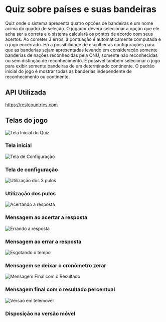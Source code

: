 # Quiz sobre países e suas bandeiras

Quiz onde o sistema apresenta quatro opções de bandeiras e um nome acima do quadro de seleção. O jogador deverá selecionar a opção que ele acha ser a correta e o sistema calculará os pontos de acordo com seus acertos. Ao cometer 3 erros, a pontuação é automaticamente computada e o jogo encerrado.
Há a possibilidade de escolher as configurações para que as banderias sejam apresentadas levando em consideração somente banderias de nações reconhecidas pela ONU, somente não reconhecidas ou sem distinção de reconhecimento. É possível também selecionar o jogo para exibir somente bandeiras de um determinado continente. O padrão inicial do jogo é mostrar todas as banderias independente de reconhecimento ou continente. 

## API Utilizada

https://restcountries.com

## Telas do jogo

![Tela Inicial do Quiz](https://zanitti.com.br/imagens/Quiz_tela1.jpg)
### Tela inicial

![Tela de Configuração](https://zanitti.com.br/imagens/Quiz_settings.jpg)
### Tela de configuração

![Utilização dos 3 pulos](https://zanitti.com.br/imagens/Quiz_pulo.jpg)
### Utilização dos pulos

![Acertando a resposta](https://zanitti.com.br/imagens/Quiz_acerto.jpg)
### Mensagem ao acertar a resposta

![Errando a resposta](https://zanitti.com.br/imagens/Quiz_erro.jpg)
### Mensagem ao errar a resposta

![Esgotando o tempo](https://zanitti.com.br/imagens/Quiz_tempoesgotado.jpg)
### Mensagem se deixar o cronômetro zerar

![Mensagem Final com o Resultado](https://zanitti.com.br/imagens/Quiz_resultadofinal.jpg)
### Mensagem final com o resultado percentual




![Versao em telemovel](https://zanitti.com.br/imagens/Quiz_versaotelemovel.jpg)
### Disposição na versão móvel
